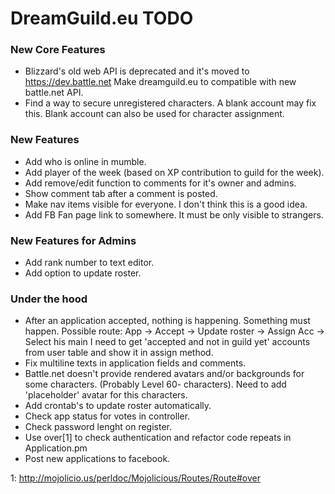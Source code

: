 # DreamGuild.eu TODO


### New Core Features

* Blizzard's old web API is deprecated and it's moved to https://dev.battle.net
  Make dreamguild.eu to compatible with new battle.net API.
* Find a way to secure unregistered characters. A blank account may fix this.
  Blank account can also be used for character assignment.


### New Features

* Add who is online in mumble.
* Add player of the week (based on XP contribution to guild for the week).
* Add remove/edit function to comments for it's owner and admins.
* Show comment tab after a comment is posted.
* Make nav items visible for everyone. I don't think this is a good idea.
* Add FB Fan page link to somewhere. It must be only visible to strangers.


### New Features for Admins

* Add rank number to text editor.
* Add option to update roster.


### Under the hood

* After an application accepted, nothing is happening. Something must happen.
  Possible route:
    App -> Accept -> Update roster -> Assign Acc -> Select his main
  I need to get 'accepted and not in guild yet' accounts from user table
  and show it in assign method.
* Fix multiline texts in application fields and comments.
* Battle.net doesn't provide rendered avatars and/or backgrounds for some
  characters. (Probably Level 60- characters). Need to add 'placeholder'
  avatar for this characters.
* Add crontab's to update roster automatically.
* Check app status for votes in controller.
* Check password lenght on register.
* Use over[1] to check authentication and refactor code repeats
  in Application.pm
* Post new applications to facebook.



1: http://mojolicio.us/perldoc/Mojolicious/Routes/Route#over

